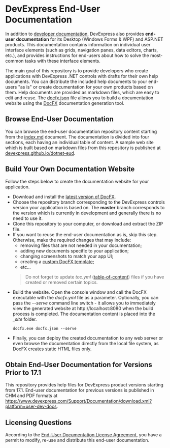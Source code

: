 # DevExpress End-User Documentation

In addition to [developer documentation](https://www.devexpress.com/Support/Documentation/), DevExpress also provides **end-user documentation** for its Desktop (Windows Forms & WPF) and ASP.NET products. This documentation contains information on individual user interface elements (such as grids, navigation panes, data editors, charts, etc.), and provides instructions for end-users about how to solve the most-common tasks with these interface elements.

The main goal of this repository is to provide developers who create applications with DevExpress .NET controls with drafts for their own help documents. You can distribute the included help documents to your end-users "as is" or create documentation for your own products based on them. Help documents are provided as markdown files, which are easy to edit and reuse. The [docfx.json](docfx.json) file allows you to build a documentation website using the [DocFX](https://dotnet.github.io/docfx/) documentation generation tool.

## Browse End-User Documentation
You can browse the end-user documentation repository content starting from the [index.md](index.md) document. The documentation is divided into four sections, each having an individual table of content. A sample web site which is built based on markdown files from this repository is published at [devexpress.github.io/dotnet-eud](https://devexpress.github.io/dotnet-eud/).

## Build Your Own Documentation Website
Follow the steps below to create the documentation website for your application. 
- Download and install the [latest version of DocFX](https://github.com/dotnet/docfx/releases). 
- Choose the repository branch corresponding to the DevExpress controls version your application is based on. The **master** branch corresponds to the version which is currently in development and generally there is no need to use it.
- Clone this repository to your computer, or download and extract the ZIP file.
- If you want to reuse the end-user documentation as is, skip this step. Otherwise, make the required changes that may include:
  - removing files that are not needed in your documentation;
  - adding new documents specific to your application;
  - changing screenshots to match your app UI;
  - creating a [custom DocFX template](https://dotnet.github.io/docfx/tutorial/howto_create_custom_template.html);
  - etc...
  > Do not forget to update *toc.yml* ([table-of-content](https://dotnet.github.io/docfx/tutorial/intro_toc.html)) files if you have created or removed certain topics.
- Build the website. Open the console window and call the DocFX executable with the *docfx.yml* file as a parameter. Optionally, you can pass the *--serve* command line switch - it allows you to immediately view the generated website at http://localhost:8080 when the build process is completed. The documentation content is placed into the *\_site* folder.
    ```
    docfx.exe docfx.json --serve
    ```
- Finally, you can deploy the created documentation to any web server or even browse the documentation directly from the local file system, as DocFX creates static HTML files only.

## Obtain End-User Documentation for Versions Prior to 17.1
This repository provides help files for DevExpress product versions starting from 17.1. End-user documentation for previous versions is published in CHM and PDF formats at https://www.devexpress.com/Support/Documentation/download.xml?platform=user-dev-docs.

## Licensing Questions
According to the [End-User Documentation License Agreement](LICENSE.md), you have a permit to modify, re-use and distribute this end-user documentation.
